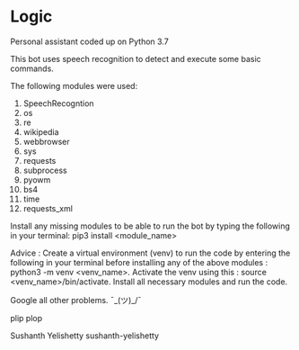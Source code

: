 # Logic
Personal assistant coded up on Python 3.7

This bot uses speech recognition to detect and execute some basic commands.

The following modules were used:
1. SpeechRecogntion
2. os
3. re
4. wikipedia
5. webbrowser
6. sys
7. requests
8. subprocess
9. pyowm
10. bs4
11. time
12. requests_xml

Install any missing modules to be able to run the bot by typing the following in your terminal:
pip3 install <module_name>

Advice : Create a virtual environment (venv) to run the code by entering the following in your terminal before installing any of the above modules : python3 -m venv <venv_name>. Activate the venv using this : source <venv_name>/bin/activate. Install all necessary modules and run the code.



Google all other problems. ¯\_(ツ)_/¯

plip plop

Sushanth Yelishetty sushanth-yelishetty
